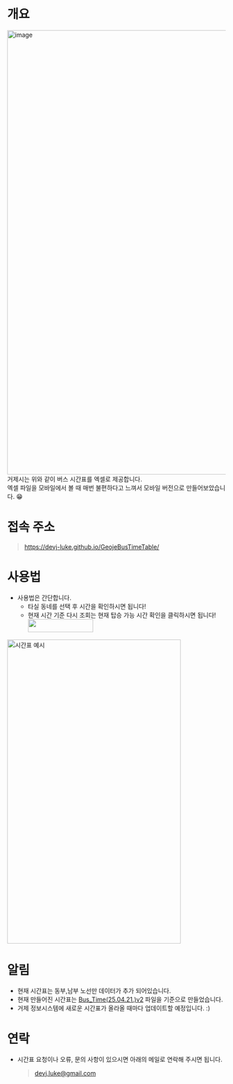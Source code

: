 # 개요
<img width="1023" alt="image" src="https://user-images.githubusercontent.com/102304046/257039496-f558514d-f8f0-441e-8b8b-8c58d689b7f4.png">
거제시는 위와 같이 버스 시간표를 엑셀로 제공합니다.<br>
엑셀 파일을 모바일에서 볼 때 매번 불편하다고 느껴서 모바일 버전으로 만들어보았습니다. 😁

# 접속 주소
> https://devj-luke.github.io/GeojeBusTimeTable/
 
# 사용법
- 사용법은 간단합니다. 
  - 타실 동네를 선택 후 시간을 확인하시면 됩니다!
  - 현재 시간 기준 다시 조회는 현재 탑승 가능 시간 확인을 클릭하시면 됩니다!
  <br><img src="https://user-images.githubusercontent.com/102304046/278676728-e7323f72-8d86-474e-bc8c-ad9c1b625508.jpg" width="150" height="30"/>

<img src="https://user-images.githubusercontent.com/102304046/278674308-d2c3e7da-cae0-4d62-94fd-dd4404797165.gif" width="400" height="700" alt="시간표 예시"/>

# 알림
- 현재 시간표는 동부,남부 노선만 데이터가 추가 되어있습니다.
- 현재 만들어진 시간표는 [Bus_Time(25.04.21.)v2](https://gist.github.com/user-attachments/assets/13cea12d-5fff-44e3-a74f-5e897d3ae5a9) 파일을 기준으로 만들었습니다.
- 거제 정보시스템에 새로운 시간표가 올라올 때마다 업데이트할 예정입니다. :)

# 연락
- 시간표 요청이나 오류, 문의 사항이 있으시면 아래의 메일로 연락해 주시면 됩니다.
  > devj.luke@gmail.com

